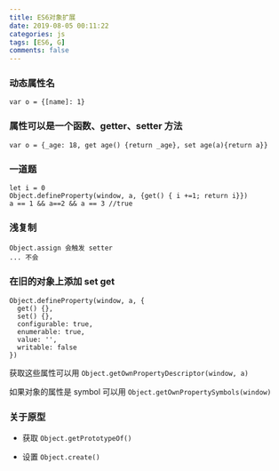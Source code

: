 ```yaml
---
title: ES6对象扩展
date: 2019-08-05 00:11:22
categories: js
tags: [ES6, G]
comments: false
---
```


### 动态属性名

    var o = {[name]: 1}

### 属性可以是一个函数、getter、setter 方法

    var o = {_age: 18, get age() {return _age}, set age(a){return a}}

### 一道题

    let i = 0
    Object.defineProperty(window, a, {get() { i +=1; return i}})
    a == 1 && a==2 && a == 3 //true

### 浅复制

    Object.assign 会触发 setter
    ... 不会

### 在旧的对象上添加 set get

    Object.defineProperty(window, a, {
      get() {},
      set() {},
      configurable: true,
      enumerable: true,
      value: '',
      writable: false
    })

获取这些属性可以用 `Object.getOwnPropertyDescriptor(window, a)`

如果对象的属性是 symbol 可以用 `Object.getOwnPropertySymbols(window)`

### 关于原型

- 获取
`Object.getPrototypeOf()`

- 设置
`Object.create()`